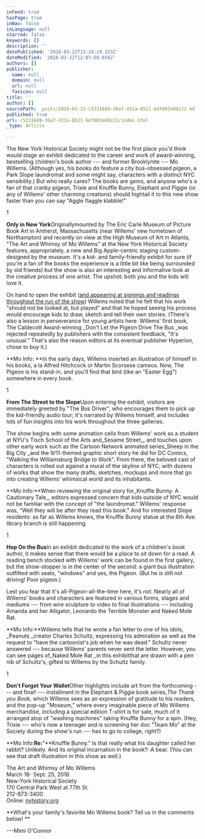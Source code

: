 ```yaml
---
inFeed: true
hasPage: true
inNav: false
inLanguage: null
starred: false
keywords: []
description: ''
datePublished: '2016-03-22T13:24:19.153Z'
dateModified: '2016-03-22T12:07:08.656Z'
authors: []
publisher:
  name: null
  domain: null
  url: null
  favicon: null
title: ''
author: []
sourcePath: _posts/2016-03-22-c5331689-36a7-431a-8521-6df003a88222.md
published: true
url: c5331689-36a7-431a-8521-6df003a88222/index.html
_type: Article

---
```

The New York Historical Society might not be the first place you'd think would stage an exhibit dedicated to the career and work of award-winning, bestselling children's book author --- and former Brooklynite --- Mo Willems. (Although yes, his books do feature a city bus-obsessed pigeon, a Park Slope laundromat and some might say, characters with a distinct NYC sensibility.) But who really cares? The books are gems, and anyone who's a fan of that cranky pigeon, Trixie and Knuffle Bunny, Elephant and Piggie (or any of Willems' other charming creations) should hightail it to this new show faster than you can say "Aggle flaggle klabble!"

1

**Only in New York**Originallymounted by The Eric Carle Museum of Picture Book Art in Amherst, Massachusetts (near Willems' new hometown of Northampton) and recently on view at the High Museum of Art in Atlanta, "The Art and Whimsy of Mo Willems" at the New York Historical Society features, appropriately, a new and Big Apple-centric staging custom-designed by the museum. It's a kid- and family-friendly exhibit for sure (if you're a fan of the books the experience is a little bit like being surrounded by old friends) but the show is also an interesting and informative look at the creative process of one artist. The upshot: both you and the kids will love it.

On hand to open the exhibit ([and appearing at signings and readings throughout the run of the show][0]) Willems noted that he felt that his work "should not be looked at, but played" and that he hoped seeing his process would encourage kids to draw, sketch and tell their own stories. (There's also a lesson in perseverance for young artists here: Willems' first book, The Caldecott Award-winning _Don't Let the Pigeon Drive The Bus _was rejected repeatedly by publishers with the consistent feedback, "It's unusual." That's also the reason editors at its eventual publisher Hyperion, chose to buy it.)

**Mo Info: **In the early days, Willems inserted an illustration of himself in his books, a la Alfred Hitchcock or Martin  Scorsese cameos. Now, The Pigeon is his stand-in, and you'll find that bird (like an "Easter Egg") somewhere in every book.

1

**From The Street to the Slope**Upon entering the exhibit, visitors are immediately greeted by "The Bus Driver", who encourages them to pick up the kid-friendly audio tour; it's narrated by Willems himself, and includes lots of fun insights into his work throughout the three galleries.

The show begins with some animation cells from Willems' work as a student at NYU's Tisch School of the Arts and_Sesame Street,_ and touches upon other early work such as the Cartoon Network animated series_Sheep in the Big City _and the 9/11-themed graphic short story he did for DC Comics, "Walking the Williamsburg Bridge to Work". From there, the beloved cast of characters is rolled out against a mural of the skyline of NYC, with dozens of works that show the many drafts, sketches, mockups and more that go into creating Willems' whimsical world and its inhabitants.

**Mo Info:**When reviewing the original story for_Knuffle Bunny: A Cautionary Tale_, editors expressed concern that kids outside of NYC would not be familiar with the concept of "the laundromat." Willems' response was, "Well they will be after they read this book." And for interested Slope residents: as far as Willems knows, the Knuffle Bunny statue at the 6th Ave. library branch is still happening.

1

**Hop On the Bus**In an exhibit dedicated to the work of a children's book author, it makes sense that there would be a place to sit down for a read. A reading bench stocked with Willems' work can be found in the first gallery, but the show-stopper is in the center of the second: a giant bus illustration outfitted with seats, "windows" and yes, the Pigeon. (But he is still not driving! Poor pigeon.)

Lest you fear that it's all-Pigeon-all-the-time here, it's not. Nearly all of Willems' books and characters are featured in various forms, stages and mediums --- from wire sculpture to video to final illustrations --- including Amanda and her Alligator, Leonardo the Terrible Monster and Naked Mole Rat.

**Mo Info:**Willems tells that he wrote a fan letter to one of his idols, _Peanuts _creator Charles Schultz, expressing his admiration as well as the request to "have the cartoonist's job when he was dead." Schultz never answered --- because Willems' parents never sent the letter. However, you can see pages of_Naked Mole Rat _in this exhibitthat are drawn with a pen nib of Schultz's, gifted to Willems by the Schultz family.

1

**Don't Forget Your Wallet**Other highlights include art from the forthcoming --- and final! --- installment in the Elephant & Piggie book series,_The Thank you Book_, which Willems sees as an expression of gratitude to his readers, and the pop-up "Moseum," where every imaginable piece of Mo Willems merchandise, including a special edition T-shirt is for sale, much of it arranged atop of "washing machines" taking Knuffle Bunny for a spin. (Hey, Trixie --- who's now a teenager and is screening her doc "Team Mo" at the Society during the show's run --- has to go to college, right?)

**Mo Info:**Re:**"**Knuffle Bunny." Is that really what his daughter called her rabbit? Unlikely. And its original incarnation in the book?: A bear. (You can see that draft illustration in this show as well.)

The Art and Whimsy of Mo Willems  
March 18- Sept. 25, 2016  
New-York Historical Society  
170 Central Park West at 77th St.  
212-873-3400  
Online: [nyhistory.org][1]

**What's your family's favorite Mo Willems book? Tell us in the comments below! **

---Mimi O'Connor

[0]: http://www.nyhistory.org/exhibitions/art-and-whimsy-mo-willems
[1]: http://www.nyhistory.org/